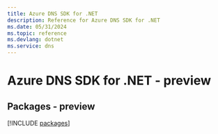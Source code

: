 ```yaml
---
title: Azure DNS SDK for .NET
description: Reference for Azure DNS SDK for .NET
ms.date: 05/31/2024
ms.topic: reference
ms.devlang: dotnet
ms.service: dns
---
```

# Azure DNS SDK for .NET - preview
## Packages - preview
[!INCLUDE [packages](dns-index.md)]